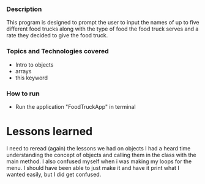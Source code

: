 ### Description
This program is designed to prompt the user to input the names of up to five
different food trucks along with the type of food the food truck serves and
a rate they decided to give the food truck.

### Topics and Technologies covered
* Intro to objects
* arrays
* this keyword

### How to run
* Run the application "FoodTruckApp" in terminal

# Lessons learned
I need to reread (again) the lessons we had on objects I had a heard time
understanding the concept of objects and calling them in the class with
the main method. I also confused myself when i was making my loops for the
menu. I should have been able to just make it and have it print what I wanted
easily, but I did get confused.  
